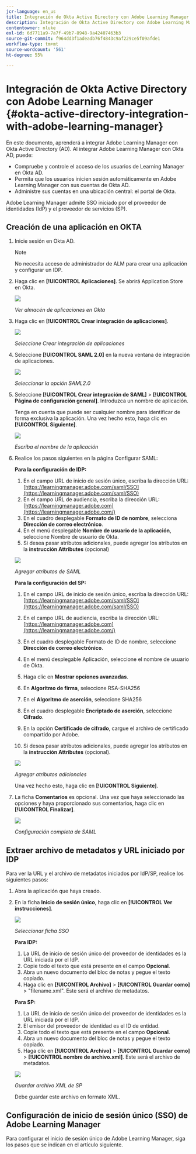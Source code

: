 ```yaml
---
jcr-language: en_us
title: Integración de Okta Active Directory con Adobe Learning Manager
description: Integración de Okta Active Directory con Adobe Learning Manager
contentowner: nluke
exl-id: 6d7711a9-7a7f-49b7-8948-9a42407463b3
source-git-commit: f964dd3f1adeadb76f4843c9af229ce5f09afde1
workflow-type: tm+mt
source-wordcount: '561'
ht-degree: 55%

---
```


# Integración de Okta Active Directory con Adobe Learning Manager {#okta-active-directory-integration-with-adobe-learning-manager}

En este documento, aprenderá a integrar Adobe Learning Manager con Okta Active Directory (AD). Al integrar Adobe Learning Manager con Okta AD, puede:

* Compruebe y controle el acceso de los usuarios de Learning Manager en Okta AD.
* Permita que los usuarios inicien sesión automáticamente en Adobe Learning Manager con sus cuentas de Okta AD.
* Administre sus cuentas en una ubicación central: el portal de Okta.

Adobe Learning Manager admite SSO iniciado por el proveedor de identidades (IdP) y el proveedor de servicios (SP).

## Creación de una aplicación en OKTA

1. Inicie sesión en Okta AD.

   >[!NOTE]
   >
   >No necesita acceso de administrador de ALM para crear una aplicación y configurar un IDP.

1. Haga clic en **[!UICONTROL Aplicaciones]**. Se abrirá Application Store en Okta.

   ![](assets/cp-application-store.png)

   *Ver almacén de aplicaciones en Okta*

1. Haga clic en **[!UICONTROL Crear integración de aplicaciones]**.

   ![](assets/cp-app-integrations.png)

   *Seleccione Crear integración de aplicaciones*

1. Seleccione **[!UICONTROL SAML 2.0]** en la nueva ventana de integración de aplicaciones.

   ![](assets/cp-saml2.0.png)

   *Seleccionar la opción SAML2.0*

1. Seleccione **[!UICONTROL Crear integración de SAML]** > **[!UICONTROL Página de configuración general]**. Introduzca un nombre de aplicación.

   Tenga en cuenta que puede ser cualquier nombre para identificar de forma exclusiva la aplicación. Una vez hecho esto, haga clic en **[!UICONTROL Siguiente]**.

   ![](assets/cp-saml-integration.png)

   *Escriba el nombre de la aplicación*

1. Realice los pasos siguientes en la página Configurar SAML:

   **Para la configuración de IDP:**

   1. En el campo URL de inicio de sesión único, escriba la dirección URL: [https://learningmanager.adobe.com/saml/SSO](https://learningmanager.adobe.com/saml/SSO)
   1. En el campo URL de audiencia, escriba la dirección URL: [https://learningmanager.adobe.com](https://learningmanager.adobe.com/)
   1. En el cuadro desplegable **Formato de ID de nombre**, selecciona **Dirección de correo electrónico**.
   1. En el menú desplegable **Nombre de usuario de la aplicación**, seleccione Nombre de usuario de Okta.
   1. Si desea pasar atributos adicionales, puede agregar los atributos en la **instrucción Attributes** (opcional)

   ![](assets/cp-saml-integration-step1.png)

   *Agregar atributos de SAML*

   **Para la configuración del SP:**

   1. En el campo URL de inicio de sesión único, escriba la dirección URL: [https://learningmanager.adobe.com/saml/SSO](https://learningmanager.adobe.com/saml/SSO)
   1. En el campo URL de audiencia, escriba la dirección URL: [https://learningmanager.adobe.com](https://learningmanager.adobe.com/)
   1. En el cuadro desplegable Formato de ID de nombre, seleccione **Dirección de correo electrónico**.
   1. En el menú desplegable Aplicación, seleccione el nombre de usuario de Okta.
   1. Haga clic en **Mostrar opciones avanzadas**.
   1. En **Algoritmo de firma**, seleccione RSA-SHA256
   1. En el **Algoritmo de aserción**, seleccione SHA256
   1. En el cuadro desplegable **Encriptado de aserción**, seleccione **Cifrado**.

   1. En la opción **Certificado de cifrado**, cargue el archivo de certificado compartido por Adobe.
   1. Si desea pasar atributos adicionales, puede agregar los atributos en la **instrucción Attributes** (opcional).

   ![](assets/cp-saml-integration-step2.png)

   *Agregar atributos adicionales*

   Una vez hecho esto, haga clic en **[!UICONTROL Siguiente]**.

1. La ficha **Comentarios** es opcional. Una vez que haya seleccionado las opciones y haya proporcionado sus comentarios, haga clic en **[!UICONTROL Finalizar]**.

   ![](assets/cp-saml-integration-step3.png)

   *Configuración completa de SAML*

## Extraer archivo de metadatos y URL iniciado por IDP

Para ver la URL y el archivo de metadatos iniciados por IdP/SP, realice los siguientes pasos:

1. Abra la aplicación que haya creado.
1. En la ficha **Inicio de sesión único**, haga clic en **[!UICONTROL Ver instrucciones]**.

   ![](assets/cp-prime-sso.png)

   *Seleccionar ficha SSO*

   **Para IDP:**

   1. La URL de inicio de sesión único del proveedor de identidades es la URL iniciada por el IdP.
   1. Copie todo el texto que está presente en el campo **Opcional**.
   1. Abra un nuevo documento del bloc de notas y pegue el texto copiado.
   1. Haga clic en **[!UICONTROL Archivo]** > **[!UICONTROL Guardar como]** > &quot;filename.xml&quot;. Este será el archivo de metadatos.

   **Para SP:**

   1. La URL de inicio de sesión único del proveedor de identidades es la URL iniciada por el IdP.
   1. El emisor del proveedor de identidad es el ID de entidad.
   1. Copie todo el texto que está presente en el campo **Opcional**.
   1. Abra un nuevo documento del bloc de notas y pegue el texto copiado.
   1. Haga clic en **[!UICONTROL Archivo]** > **[!UICONTROL Guardar como]** > **[!UICONTROL nombre de archivo.xml]**. Este será el archivo de metadatos.

   ![](assets/cp-saml-integration-step4.png)

   *Guardar archivo XML de SP*

   Debe guardar este archivo en formato XML.

## Configuración de inicio de sesión único (SSO) de Adobe Learning Manager

Para configurar el inicio de sesión único de Adobe Learning Manager, siga los pasos que se indican en el artículo siguiente.

<!--

article not in TOC

[SSO Authentication](/help/migrated/kb/sso-authentication-for-learning-manager.md)
-->
